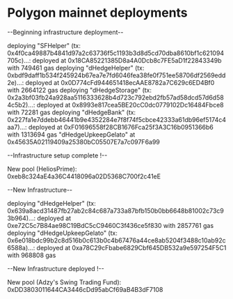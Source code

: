 # Polygon mainnet deployments

--Beginning infrastructure deployment--

deploying "SFHelper" (tx: 0x4f0ca49887b4841d97a2c63736f5c1193b3d8d5cd70dba8610bf1c621094705c)...: deployed at 0x18CA85221385D8a4A0Dcb8c7FE5aD1f22843349b with 749461 gas
deploying "dHedgeHelper" (tx: 0xbdf9daff1b534f245924b67ea7e7fd6046fea38fe0f751ee58706df2569edd2e)...: deployed at 0x0D774cFd944651418ecAAE8782a7C629c6ED4Bf0 with 2664122 gas
deploying "dHedgeStorage" (tx: 0x2a3bf03fb24a928aa5116333628b4d723c792ebd2fb57ad58dcd57d6d584c5b2)...: deployed at 0x8993e817cea5BE20cC0dc0779102Dc16484Fbce8 with 72281 gas
deploying "dHedgeBank" (tx: 0x227fa1e7ddebb46441b9e4352284e7f8f74f5cbce42333a61db96ef5174c4aa7)...: deployed at 0xF01696558f28CB1676Fca25f3A3C16b0951366b6 with 1313694 gas
"dHedgeUpkeepGelato" at 0x45635A02119409a25380bC05507E7a7c097F6a99

--Infrastructure setup complete !--

New pool (HeliosPrime): 0xeb8c324aE4a36C4418096a02D5368C700f2c41eE

--New Infrastructure--

deploying "dHedgeHelper" (tx: 0x639a8acd31487fb27ab2c84c687a733a87bfb150b0bb6648b81002c73c93b964)...: deployed at 0xe72C5c7B84ae98C19BdC5cC9460C3f436ce5f830 with 2857761 gas
deploying "dHedgeUpkeepGelato" (tx: 0x6e018bdc99b2c8d516b0c613b0c4b67476a44ce8ab5204f3488c10ab92c6588a)...: deployed at 0xa78C29cFbabe6829Cbf645DB532a9e597254F5C1 with 968808 gas

--New Infrastructure deployed !--

New pool (Adzy's Swing Trading Fund): 0xDD3803011644CA3446cDd95abCf69aB4B3dF7108